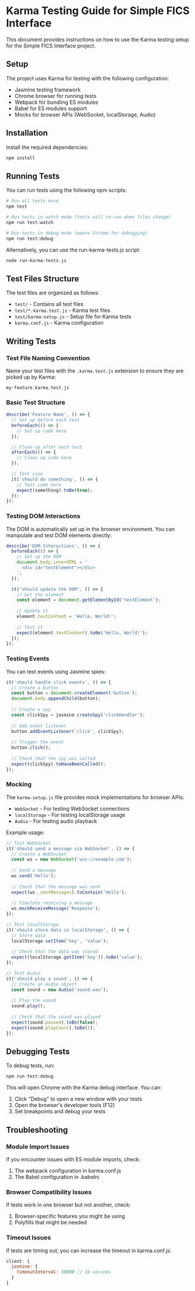 # Karma Testing Guide for Simple FICS Interface

This document provides instructions on how to use the Karma testing setup for the Simple FICS Interface project.

## Setup

The project uses Karma for testing with the following configuration:

- Jasmine testing framework
- Chrome browser for running tests
- Webpack for bundling ES modules
- Babel for ES modules support
- Mocks for browser APIs (WebSocket, localStorage, Audio)

## Installation

Install the required dependencies:

```bash
npm install
```

## Running Tests

You can run tests using the following npm scripts:

```bash
# Run all tests once
npm test

# Run tests in watch mode (tests will re-run when files change)
npm run test:watch

# Run tests in debug mode (opens Chrome for debugging)
npm run test:debug
```

Alternatively, you can use the run-karma-tests.js script:

```bash
node run-karma-tests.js
```

## Test Files Structure

The test files are organized as follows:

- `test/` - Contains all test files
- `test/*.karma.test.js` - Karma test files
- `test/karma-setup.js` - Setup file for Karma tests
- `karma.conf.js` - Karma configuration

## Writing Tests

### Test File Naming Convention

Name your test files with the `.karma.test.js` extension to ensure they are picked up by Karma:

```
my-feature.karma.test.js
```

### Basic Test Structure

```javascript
describe('Feature Name', () => {
  // Set up before each test
  beforeEach(() => {
    // Set up code here
  });

  // Clean up after each test
  afterEach(() => {
    // Clean up code here
  });

  // Test case
  it('should do something', () => {
    // Test code here
    expect(something).toBe(true);
  });
});
```

### Testing DOM Interactions

The DOM is automatically set up in the browser environment. You can manipulate and test DOM elements directly:

```javascript
describe('DOM Interactions', () => {
  beforeEach(() => {
    // Set up the DOM
    document.body.innerHTML = `
      <div id="testElement"></div>
    `;
  });

  it('should update the DOM', () => {
    // Get the element
    const element = document.getElementById('testElement');
    
    // Update it
    element.textContent = 'Hello, World!';
    
    // Test it
    expect(element.textContent).toBe('Hello, World!');
  });
});
```

### Testing Events

You can test events using Jasmine spies:

```javascript
it('should handle click events', () => {
  // Create a button
  const button = document.createElement('button');
  document.body.appendChild(button);
  
  // Create a spy
  const clickSpy = jasmine.createSpy('clickHandler');
  
  // Add event listener
  button.addEventListener('click', clickSpy);
  
  // Trigger the event
  button.click();
  
  // Check that the spy was called
  expect(clickSpy).toHaveBeenCalled();
});
```

### Mocking

The `karma-setup.js` file provides mock implementations for browser APIs:

- `WebSocket` - For testing WebSocket connections
- `localStorage` - For testing localStorage usage
- `Audio` - For testing audio playback

Example usage:

```javascript
// Test WebSocket
it('should send a message via WebSocket', () => {
  // Create a WebSocket
  const ws = new WebSocket('wss://example.com');
  
  // Send a message
  ws.send('Hello');
  
  // Check that the message was sent
  expect(ws._sentMessages).toContain('Hello');
  
  // Simulate receiving a message
  ws.mockReceiveMessage('Response');
});

// Test localStorage
it('should store data in localStorage', () => {
  // Store data
  localStorage.setItem('key', 'value');
  
  // Check that the data was stored
  expect(localStorage.getItem('key')).toBe('value');
});

// Test Audio
it('should play a sound', () => {
  // Create an Audio object
  const sound = new Audio('sound.wav');
  
  // Play the sound
  sound.play();
  
  // Check that the sound was played
  expect(sound.paused).toBe(false);
  expect(sound.playCount).toBe(1);
});
```

## Debugging Tests

To debug tests, run:

```bash
npm run test:debug
```

This will open Chrome with the Karma debug interface. You can:

1. Click "Debug" to open a new window with your tests
2. Open the browser's developer tools (F12)
3. Set breakpoints and debug your tests

## Troubleshooting

### Module Import Issues

If you encounter issues with ES module imports, check:

1. The webpack configuration in karma.conf.js
2. The Babel configuration in .babelrc

### Browser Compatibility Issues

If tests work in one browser but not another, check:

1. Browser-specific features you might be using
2. Polyfills that might be needed

### Timeout Issues

If tests are timing out, you can increase the timeout in karma.conf.js:

```javascript
client: {
  jasmine: {
    timeoutInterval: 10000 // 10 seconds
  }
}
```
